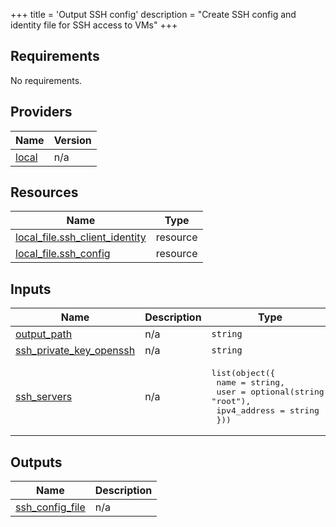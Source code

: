 +++
title = 'Output SSH config'
description = "Create SSH config and identity file for SSH access to VMs"
+++

<!-- BEGIN_TF_DOCS -->
## Requirements

No requirements.

## Providers

| Name | Version |
|------|---------|
| <a name="provider_local"></a> [local](#provider\_local) | n/a |

## Resources

| Name | Type |
|------|------|
| [local_file.ssh_client_identity](https://registry.terraform.io/providers/hashicorp/local/latest/docs/resources/file) | resource |
| [local_file.ssh_config](https://registry.terraform.io/providers/hashicorp/local/latest/docs/resources/file) | resource |

## Inputs

| Name | Description | Type | Default | Required |
|------|-------------|------|---------|:--------:|
| <a name="input_output_path"></a> [output\_path](#input\_output\_path) | n/a | `string` | n/a | yes |
| <a name="input_ssh_private_key_openssh"></a> [ssh\_private\_key\_openssh](#input\_ssh\_private\_key\_openssh) | n/a | `string` | n/a | yes |
| <a name="input_ssh_servers"></a> [ssh\_servers](#input\_ssh\_servers) | n/a | <pre>list(object({<br/>    name         = string,<br/>    user         = optional(string, "root"),<br/>    ipv4_address = string<br/>  }))</pre> | n/a | yes |

## Outputs

| Name | Description |
|------|-------------|
| <a name="output_ssh_config_file"></a> [ssh\_config\_file](#output\_ssh\_config\_file) | n/a |
<!-- END_TF_DOCS -->